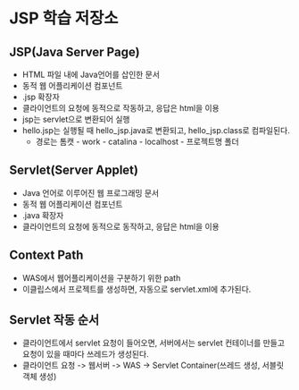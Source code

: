 # JSP 학습 저장소

## JSP(Java Server Page)
  - HTML 파일 내에 Java언어를 삽인한 문서
  - 동적 웹 어플리케이션 컴포넌트
  - .jsp 확장자
  - 클라이언트의 요청에 동적으로 작동하고, 응답은 html을 이용
  - jsp는 servlet으로 변환되어 실행
  - hello.jsp는 실행될 때 hello_jsp.java로 변환되고, hello_jsp.class로 컴파일된다.
    - 경로는 톰캣 - work - catalina - localhost - 프로젝트명 폴더
## Servlet(Server Applet)
  - Java 언어로 이루어진 웹 프로그래밍 문서
  - 동적 웹 어플리케이션 컴포넌트
  - .java 확장자
  - 클라이언트의 요청에 동적으로 동작하고, 응답은 html을 이용
## Context Path
  - WAS에서 웹어플리케이션을 구분하기 위한 path
  - 이클립스에서 프로젝트를 생성하면, 자동으로 servlet.xml에 추가된다.
## Servlet 작동 순서
  - 클라이언트에서 servlet 요청이 들어오면, 서버에서는 servlet 컨테이너를 만들고 요청이 있을 때마다 쓰레드가 생성된다.
  - 클라이언트 요청 -> 웹서버 -> WAS -> Servlet Container(쓰레드 생성, 서블릿객체 생성)
